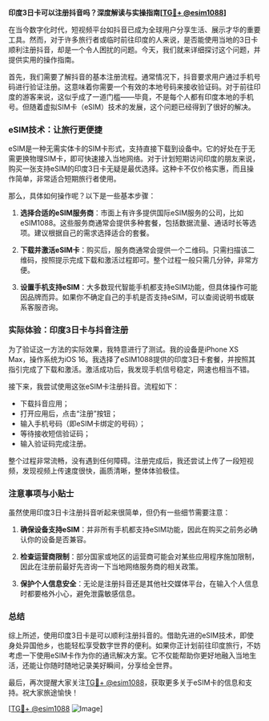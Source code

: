 **印度3日卡可以注册抖音吗？深度解读与实操指南[[TG💪+ @esim1088](https://t.me/s/esim1088)]**

在当今数字化时代，短视频平台如抖音已成为全球用户分享生活、展示才华的重要工具。然而，对于许多旅行者或临时前往印度的人来说，是否能使用当地的3日卡顺利注册抖音，却是一个令人困扰的问题。今天，我们就来详细探讨这个问题，并提供实用的操作指南。

首先，我们需要了解抖音的基本注册流程。通常情况下，抖音要求用户通过手机号码进行验证注册。这意味着你需要一个有效的本地号码来接收验证码。对于前往印度的游客来说，这似乎成了一道门槛——毕竟，不是每个人都有印度本地的手机号。但随着虚拟SIM卡（eSIM）技术的发展，这个问题已经得到了很好的解决。

### eSIM技术：让旅行更便捷

eSIM是一种无需实体卡的SIM卡形式，支持直接下载到设备中。它的好处在于无需更换物理SIM卡，即可快速接入当地网络。对于计划短期访问印度的朋友来说，购买一张支持eSIM的印度3日卡无疑是最优选择。这种卡不仅价格实惠，而且操作简单，非常适合短期旅行者使用。

那么，具体如何操作呢？以下是一些基本步骤：

1. **选择合适的eSIM服务商**：市面上有许多提供国际eSIM服务的公司，比如eSIM1088。这些服务商通常会提供多种套餐，包括数据流量、通话时长等选项。建议根据自己的需求选择适合的套餐。

2. **下载并激活eSIM卡**：购买后，服务商通常会提供一个二维码。只需扫描该二维码，按照提示完成下载和激活过程即可。整个过程一般只需几分钟，非常方便。

3. **设置手机支持eSIM**：大多数现代智能手机都支持eSIM功能，但具体操作可能因品牌而异。如果你不确定自己的手机是否支持eSIM，可以查阅说明书或联系客服咨询。

### 实际体验：印度3日卡与抖音注册

为了验证这一方法的实际效果，我特意进行了测试。我的设备是iPhone XS Max，操作系统为iOS 16。我选择了eSIM1088提供的印度3日卡套餐，并按照其指引完成了下载和激活。激活成功后，我发现手机信号稳定，网速也相当不错。

接下来，我尝试使用这张eSIM卡注册抖音。流程如下：
- 下载抖音应用；
- 打开应用后，点击“注册”按钮；
- 输入手机号码（即eSIM卡绑定的号码）；
- 等待接收短信验证码；
- 输入验证码完成注册。

整个过程非常流畅，没有遇到任何障碍。注册完成后，我还尝试上传了一段短视频，发现视频上传速度很快，画质清晰，整体体验极佳。

### 注意事项与小贴士

虽然使用印度3日卡注册抖音听起来很简单，但仍有一些细节需要注意：

1. **确保设备支持eSIM**：并非所有手机都支持eSIM功能，因此在购买之前务必确认你的设备是否兼容。
   
2. **检查运营商限制**：部分国家或地区的运营商可能会对某些应用程序施加限制，因此在注册前最好先咨询一下当地网络服务商的相关政策。

3. **保护个人信息安全**：无论是注册抖音还是其他社交媒体平台，在输入个人信息时都要格外小心，避免泄露敏感信息。

### 总结

综上所述，使用印度3日卡是可以顺利注册抖音的。借助先进的eSIM技术，即使身处异国他乡，也能轻松享受数字世界的便利。如果你正计划前往印度旅行，不妨考虑一下使用eSIM卡作为你的通讯解决方案。它不仅能帮助你更好地融入当地生活，还能让你随时随地记录美好瞬间，分享给全世界。

最后，再次提醒大家关注[TG💪+ @esim1088](https://t.me/s/esim1088)，获取更多关于eSIM卡的信息和支持。祝大家旅途愉快！

[[TG💪+ @esim1088](https://t.me/s/esim1088) ![Image](https://i.postimg.cc/4NQfJmqS/Snipaste-2025-05-13-00-14-12.png)]